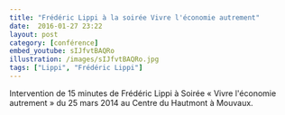 ```yaml
---
title: "Frédéric Lippi à la soirée Vivre l'économie autrement"
date:  2016-01-27 23:22
layout: post
category: [conférence]
embed_youtube: sIJfvtBAQRo
illustration: /images/sIJfvtBAQRo.jpg
tags: ["Lippi", "Frédéric Lippi"]
---
```




Intervention de 15 minutes de Frédéric Lippi à Soirée « Vivre l'économie autrement » du 25 mars 2014 au Centre du Hautmont à Mouvaux.
